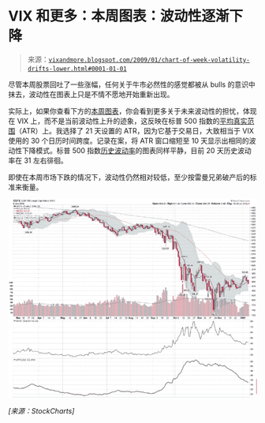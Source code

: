 <!--yml

分类：未分类

日期：2024-05-18 18:06:48

-->

# VIX 和更多：本周图表：波动性逐渐下降

> 来源：[`vixandmore.blogspot.com/2009/01/chart-of-week-volatility-drifts-lower.html#0001-01-01`](http://vixandmore.blogspot.com/2009/01/chart-of-week-volatility-drifts-lower.html#0001-01-01)

尽管本周股票回吐了一些涨幅，任何关于牛市必然性的感觉都被从 bulls 的意识中抹去，波动性在图表上只是不情不愿地开始重新出现。

实际上，如果你查看下方的[本周图表](http://vixandmore.blogspot.com/search/label/chart%20of%20the%20week)，你会看到更多关于未来波动性的担忧，体现在 VIX 上，而不是当前波动性上升的迹象，这反映在标普 500 指数的[平均真实范围](http://vixandmore.blogspot.com/search/label/average%20true%20range)（ATR）上。我选择了 21 天设置的 ATR，因为它基于交易日，大致相当于 VIX 使用的 30 个日历时间跨度。记录在案，将 ATR 窗口缩短至 10 天显示出相同的波动性下降模式。标普 500 指数[历史波动率](http://vixandmore.blogspot.com/search/label/historical%20volatility)的图表同样平静，目前 20 天历史波动率在 31 左右徘徊。

即使在本周市场下跌的情况下，波动性仍然相对较低，至少按雷曼兄弟破产后的标准来衡量。

![](img/b8f4e02efe838cfd6c2b53cc427e845f.png)

*[来源：StockCharts]*
